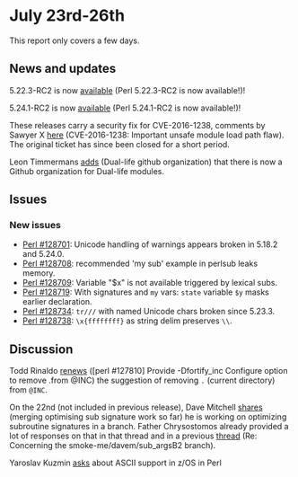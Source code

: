 # July 23rd-26th

This report only covers a few days.

## News and updates

5.22.3-RC2 is now
[available](http://www.nntp.perl.org/group/perl.perl5.porters/238270)
(Perl 5\.22\.3\-RC2 is now available\!)!

5.24.1-RC2 is now
[available](http://www.nntp.perl.org/group/perl.perl5.porters/238269)
(Perl 5\.24\.1\-RC2 is now available\!)!

These releases carry a security fix for CVE-2016-1238, comments by
Sawyer X
[here](http://www.nntp.perl.org/group/perl.perl5.porters/238271)
(CVE\-2016\-1238: Important unsafe module load path flaw). The
original ticket has since been closed for a short period.

Leon Timmermans 
[adds](http://www.nntp.perl.org/group/perl.perl5.porters/238322)
(Dual\-life github organization)
that there is now a Github organization for Dual-life modules.

## Issues

### New issues

* [Perl #128701](http://rt.perl.org/Ticket/Display.html?id=128701):
  Unicode handling of warnings appears broken in 5\.18\.2 and 5\.24\.0.
* [Perl #128708](http://rt.perl.org/Ticket/Display.html?id=128708):
  recommended 'my sub' example in perlsub leaks memory.
* [Perl #128709](http://rt.perl.org/Ticket/Display.html?id=128709):
  Variable "$x" is not available triggered by lexical subs.
* [Perl #128719](http://rt.perl.org/Ticket/Display.html?id=128719):
  With signatures and `my` vars: `state` variable `$y` masks earlier
  declaration.
* [Perl #128734](http://rt.perl.org/Ticket/Display.html?id=128734):
  `tr///` with named Unicode chars broken since 5\.23\.3.
* [Perl #128738](http://rt.perl.org/Ticket/Display.html?id=128738):
  `\x{ffffffff}` as string delim preserves `\\`.

## Discussion

Todd Rinaldo
[renews](http://www.nntp.perl.org/group/perl.perl5.porters/238281)
(\[perl \#127810\] Provide \-Dfortify\_inc Configure option to remove
\.from @INC) the suggestion of removing `.` (current directory) from
`@INC`.

On the 22nd (not included in previous release), Dave Mitchell
[shares](http://www.nntp.perl.org/group/perl.perl5.porters/238238)
(merging optimising sub signature work so far) he is working on
optimizing subroutine signatures in a branch. Father Chrysostomos
already provided a lot of responses on that in that thread and in a
previous
[thread](http://www.nntp.perl.org/group/perl.perl5.porters/238257) (Re:
Concerning the smoke\-me/davem/sub\_argsB2 branch).

Yaroslav Kuzmin
[asks](http://www.nntp.perl.org/group/perl.perl5.porters/238324) about
ASCII support in z/OS in Perl
